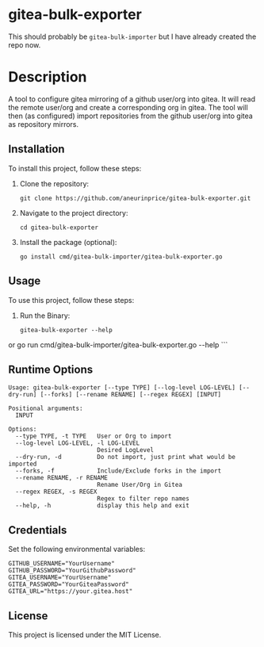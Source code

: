 # gitea-bulk-exporter
This should probably be `gitea-bulk-importer` but I have already created the repo now.

# Description
A tool to configure gitea mirroring of a github user/org into gitea. It will read the remote user/org and create a corresponding org in gitea. The tool will then (as configured) import repositories from the github user/org into gitea as repository mirrors.

## Installation
To install this project, follow these steps:

1. Clone the repository:
    ```
    git clone https://github.com/aneurinprice/gitea-bulk-exporter.git
    ```
2. Navigate to the project directory:
    ```
    cd gitea-bulk-exporter
    ```
3. Install the package (optional):
    ```
    go install cmd/gitea-bulk-importer/gitea-bulk-exporter.go 
    ```

## Usage

To use this project, follow these steps:

1. Run the Binary:
    ```
    gitea-bulk-exporter --help
or
    go run cmd/gitea-bulk-importer/gitea-bulk-exporter.go --help
    ```

## Runtime Options

```
Usage: gitea-bulk-exporter [--type TYPE] [--log-level LOG-LEVEL] [--dry-run] [--forks] [--rename RENAME] [--regex REGEX] [INPUT]

Positional arguments:
  INPUT

Options:
  --type TYPE, -t TYPE   User or Org to import
  --log-level LOG-LEVEL, -l LOG-LEVEL
                         Desired LogLevel
  --dry-run, -d          Do not import, just print what would be imported
  --forks, -f            Include/Exclude forks in the import
  --rename RENAME, -r RENAME
                         Rename User/Org in Gitea
  --regex REGEX, -s REGEX
                         Regex to filter repo names
  --help, -h             display this help and exit
```

## Credentials
Set the following environmental variables:

```
GITHUB_USERNAME="YourUsername"
GITHUB_PASSWORD="YourGithubPassword"
GITEA_USERNAME="YourUsername"
GITEA_PASSWORD="YourGiteaPassword"
GITEA_URL="https://your.gitea.host"
```

## License
This project is licensed under the MIT License.